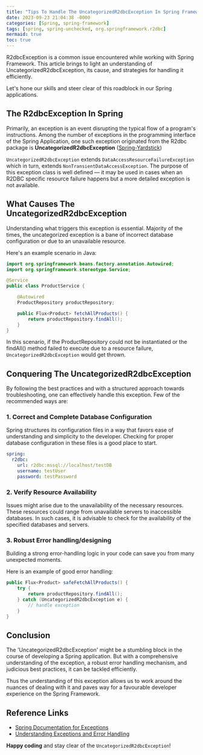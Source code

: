 ```yaml
---
title: "Tips To Handle The UncategorizedR2dbcException In Spring Framework"
date: 2023-09-23 21:04:38 -0000
categories: [Spring, spring-framework]
tags: [spring, spring-unchecked, org.springframework.r2dbc]
mermaid: true
toc: true
---
```


R2dbcException is a common issue encountered while working with Spring Framework. This article brings to light an understanding of UncategorizedR2dbcException, its cause, and strategies for handling it efficiently. 

Let's hone our skills and steer clear of this roadblock in our Spring applications. 

## The R2dbcException In Spring

Primarily, an exception is an event disrupting the typical flow of a program's instructions. Among the number of exceptions in the programming interface of the Spring Application, one such exception originated from the R2dbc package is **UncategorizedR2dbcException** ([Spring-Yardstick](https://docs.spring.io/spring-data/r2dbc/docs/current/reference/html/#reference))

`UncategorizedR2dbcException` extends `DataAccessResourceFailureException` which in turn, extends `NonTransientDataAccessException`. The purpose of this exception class is well defined &mdash; it may be used in cases when an R2DBC specific resource failure happens but a more detailed exception is not available.

## What Causes The UncategorizedR2dbcException

Understanding what triggers this exception is essential. Majority of the times, the uncategorized exception is a bane of incorrect database configuration or due to an unavailable resource.

Here's an example scenario in Java:

```java
import org.springframework.beans.factory.annotation.Autowired;
import org.springframework.stereotype.Service;

@Service
public class ProductService {

    @Autowired
    ProductRepository productRepository;

    public Flux<Product> fetchAllProducts() {
        return productRepository.findAll();
    }
}
```

In this scenario, if the ProductRepository could not be instantiated or the findAll() method failed to execute due to a resource failure, `UncategorizedR2dbcException` would get thrown.

## Conquering The UncategorizedR2dbcException

By following the best practices and with a structured approach towards troubleshooting, one can effectively handle this exception. Few of the recommended ways are:

### 1. Correct and Complete Database Configuration

Spring structures its configuration files in a way that favors ease of understanding and simplicity to the developer. Checking for proper database configuration in these files is a good place to start.

```yaml
spring:
  r2dbc:
    url: r2dbc:mssql://localhost/testDB
    username: testUser
    password: testPassword
```

### 2. Verify Resource Availability

Issues might arise due to the unavailability of the necessary resources. These resources could range from unavailable servers to inaccessible databases. In such cases, it is advisable to check for the availability of the specified databases and servers.

### 3. Robust Error handling/designing

Building a strong error-handling logic in your code can save you from many unexpected moments.

Here is an example of good error handling:

```java
public Flux<Product> safeFetchAllProducts() {
    try {
        return productRepository.findAll();
    } catch (UncategorizedR2dbcException e) {
        // handle exception
    }
}
```

## Conclusion

The 'UncategorizedR2dbcException' might be a stumbling block in the course of developing a Spring application. But with a comprehensive understanding of the exception, a robust error handling mechanism, and judicious best practices, it can be tackled efficiently. 

Thus the understanding of this exception allows us to work around the nuances of dealing with it and paves way for a favourable developer experience on the Spring Framework.

## Reference Links 

- [Spring Documentation for Exceptions](https://docs.spring.io/spring-data/r2dbc/docs/current/reference/html/#reference)
- [Understanding Exceptions and Error Handling](https://spring.io/blog/2013/11/01/exception-handling-in-spring)

__Happy coding__ and stay clear of the `UncategorizedR2dbcException`!
